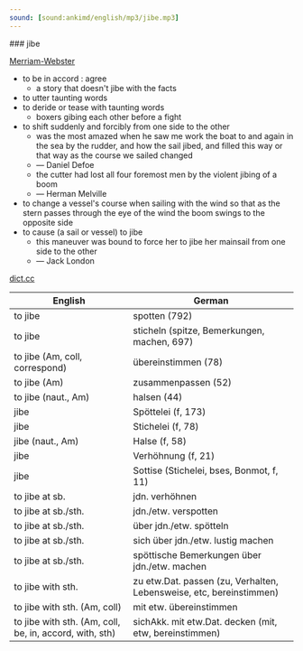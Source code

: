 ```yaml
---
sound: [sound:ankimd/english/mp3/jibe.mp3]
---
```


\### jibe

[Merriam-Webster](https://www.merriam-webster.com/dictionary/jibe)

- to be in accord : agree
    - a story that doesn't jibe with the facts
- to utter taunting words
- to deride or tease with taunting words
    - boxers gibing each other before a fight
- to shift suddenly and forcibly from one side to the other
    - was the most amazed when he saw me work the boat to and again in the sea by the rudder, and how the sail jibed, and filled this way or that way as the course we sailed changed
    - — Daniel Defoe
    - the cutter had lost all four foremost men by the violent jibing of a boom
    - — Herman Melville
- to change a vessel's course when sailing with the wind so that as the stern passes through the eye of the wind the boom swings to the opposite side
- to cause (a sail or vessel) to jibe
    - this maneuver was bound to force her to jibe her mainsail from one side to the other
    - — Jack London

[dict.cc](https://www.dict.cc/jibe)

| English        | German       |
| -------------- | ------------ |
| to jibe | spotten (792) |
| to jibe | sticheln (spitze, Bemerkungen, machen, 697) |
| to jibe (Am, coll, correspond) | übereinstimmen (78) |
| to jibe (Am) | zusammenpassen (52) |
| to jibe (naut., Am) | halsen (44) |
| jibe | Spöttelei (f, 173) |
| jibe | Stichelei (f, 78) |
| jibe (naut., Am) | Halse (f, 58) |
| jibe | Verhöhnung (f, 21) |
| jibe | Sottise (Stichelei, bses, Bonmot, f, 11) |
| to jibe at sb. | jdn. verhöhnen |
| to jibe at sb./sth. | jdn./etw. verspotten |
| to jibe at sb./sth. | über jdn./etw. spötteln |
| to jibe at sb./sth. | sich über jdn./etw. lustig machen |
| to jibe at sb./sth. | spöttische Bemerkungen über jdn./etw. machen |
| to jibe with sth. | zu etw.Dat. passen (zu, Verhalten, Lebensweise, etc, bereinstimmen) |
| to jibe with sth. (Am, coll) | mit etw. übereinstimmen |
| to jibe with sth. (Am, coll, be, in, accord, with, sth) | sichAkk. mit etw.Dat. decken (mit, etw, bereinstimmen) |
